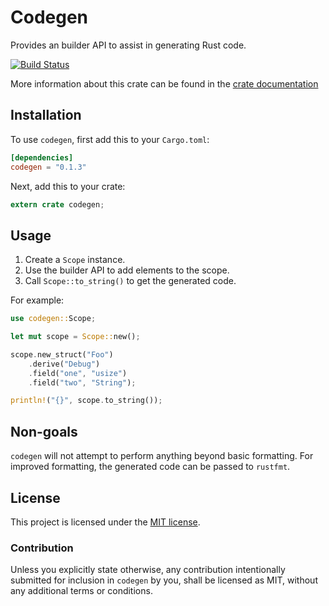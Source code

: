 # Codegen

Provides an builder API to assist in generating Rust code.

[![Build Status](https://travis-ci.org/carllerche/codegen.svg?branch=master)](https://travis-ci.org/carllerche/codegen)

More information about this crate can be found in the [crate documentation][dox]

[dox]: https://docs.rs/codegen/0.1.3/codegen/

## Installation

To use `codegen`, first add this to your `Cargo.toml`:

```toml
[dependencies]
codegen = "0.1.3"
```

Next, add this to your crate:

```rust
extern crate codegen;
```

## Usage

1) Create a `Scope` instance.
2) Use the builder API to add elements to the scope.
3) Call `Scope::to_string()` to get the generated code.

For example:

```rust
use codegen::Scope;

let mut scope = Scope::new();

scope.new_struct("Foo")
    .derive("Debug")
    .field("one", "usize")
    .field("two", "String");

println!("{}", scope.to_string());
```

## Non-goals

`codegen` will not attempt to perform anything beyond basic formatting. For
improved formatting, the generated code can be passed to `rustfmt`.

## License

This project is licensed under the [MIT license](LICENSE).

### Contribution

Unless you explicitly state otherwise, any contribution intentionally submitted
for inclusion in `codegen` by you, shall be licensed as MIT, without any
additional terms or conditions.
